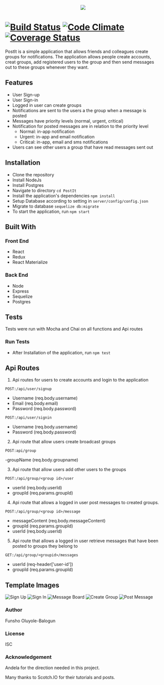 <p align="center">
  <img src="https://github.com/fob413/PostIt/blob/newDatabaseBadge/template/image/postitDsm.png">
</p>

[![Build Status](https://travis-ci.org/fob413/PostIt.svg?branch=newDatabaseBadge)](https://travis-ci.org/fob413/PostIt)
[![Code Climate](https://codeclimate.com/github/codeclimate/codeclimate/badges/gpa.svg)](https://codeclimate.com/github/fob413/PostIt)
[![Coverage Status](https://coveralls.io/repos/github/fob413/PostIt/badge.svg?branch=newDatabaseBadge)](https://coveralls.io/github/fob413/PostIt?branch=newDatabaseBadge)
=======

PostIt is a simple application that allows friends and colleagues create groups for notifications. The application allows people create accounts, creat groups, add registered users to the group and then send messages out to these groups whenever they want.

## Features
* User Sign-up
* User Sign-in
* Logged in user can create groups
* Notifications are sent to the users a the group when a message is posted
* Messages have priority levels (normal, urgent, critical)
* Notification for posted messages are in relation to the priority level
  - Normal: in-app notification
  - Urgent: in-app and email notification
  - Critical: in-app, email and sms notifications
* Users can see other users a group that have read messages sent out

## Installation
- Clone the repository
- Install NodeJs
- Install Postgres
- Navigate to directory `cd PostIt`
- Install the application's dependencies `npm install`
- Setup Database according to setting in `server/config/config.json`
- Migrate to database `sequelize db:migrate`
- To start the application, run `npm start`

## Built With
### Front End
- React
- Redux
- React Materialize

### Back End
- Node
- Express
- Sequelize
- Postgres

## Tests
Tests were run with Mocha and Chai on all functions and Api routes
### Run Tests
- After Installation of the application, run `npm test`

## Api Routes
1. Api routes for users to create accounts and login to the application
```
POST:/api/user/signup
```
- Username (req.body.username)
- Email (req.body.email)
- Password (req.body.password)
```
POST:/api/user/signin
```
- Username (req.body.username)
- Password (req.body.password)

2. Api route that allow users create broadcast groups
```
POST:api/group
```
-groupName (req.body.groupname)

3. Api route that allow users add other users to the groups
```
POST:/api/group/<group id>/user
```
- userId (req.body.userId)
- groupId (req.params.groupId)

4. Api route that allows a logged in user post messages to created groups.
```
POST:/api/group/<group id>/message
```
- messageContent (req.body.messageContent)
- groupId (req.params.groupId)
- userId (req.body.userId)

5. Api route that allows a logged in user retrieve messages that have been posted to groups they belong to
```
GET:/api/group/<groupid>/messages
```
- userId (req-header['user-id'])
- groupId (req.params.groupId)

## Template Images
![Sign Up](https://github.com/fob413/PostIt/blob/newDatabaseBadge/template/image/Tsignup.png)
![Sign In](https://github.com/fob413/PostIt/blob/newDatabaseBadge/template/image/Tsignin.png)
![Message Board](https://github.com/fob413/PostIt/blob/newDatabaseBadge/template/image/Tmessageboard.png)
![Create Group](https://github.com/fob413/PostIt/blob/newDatabaseBadge/template/image/Tcreategroup.png)
![Post Message](https://github.com/fob413/PostIt/blob/newDatabaseBadge/template/image/Tpostmessage.png)

### Author
Funsho Oluyole-Balogun

### License
ISC

### Acknowledgement
Andela for the direction needed in this project.

Many thanks to Scotch.IO for their tutorials and posts.
